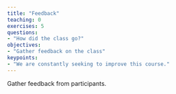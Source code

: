 ```yaml
---
title: "Feedback"
teaching: 0
exercises: 5
questions:
- "How did the class go?"
objectives:
- "Gather feedback on the class"
keypoints:
- "We are constantly seeking to improve this course."
---
```


Gather feedback from participants.
